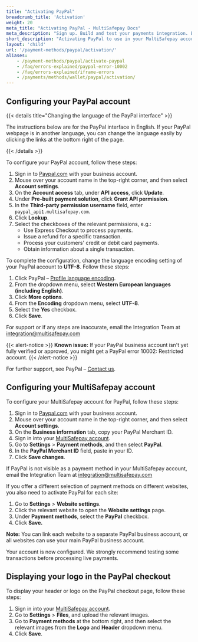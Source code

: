 ```yaml
---
title: "Activating PayPal"
breadcrumb_title: 'Activation'
weight: 20
meta_title: "Activating PayPal - MultiSafepay Docs"
meta_description: "Sign up. Build and test your payments integration. Explore our products and services. Use our API reference, SDKs, and wrappers. Get support."
short_description: "Activating PayPal to use in your MultiSafepay account"
layout: 'child'
url: '/payment-methods/paypal/activation/'
aliases: 
    - /payment-methods/paypal/activate-paypal
    - /faq/errors-explained/paypal-error-10002
    - /faq/errors-explained/iframe-errors
    - /payments/methods/wallet/paypal/activation/
---
```

## Configuring your PayPal account
{{< details title="Changing the language of the PayPal interface" >}}

The instructions below are for the PayPal interface in English. If your PayPal webpage is in another language, you can change the language easily by clicking the links at the bottom right of the page.

{{< /details >}}

To configure your PayPal account, follow these steps:

1. Sign in to [Paypal.com](https://www.paypal.com) with your business account.
2. Mouse over your account name in the top-right corner, and then select **Account settings**.
3. On the **Account access** tab, under **API access**, click **Update**.
4. Under **Pre-built payment solution**, click **Grant API permission**.
5. In the **Third-party permission username** field, enter `paypal_api1.multisafepay.com`. 
7. Click **Lookup**.  
8. Select the checkboxes of the relevant permissions, e.g.:  
    - Use Express Checkout to process payments.
    - Issue a refund for a specific transaction.
    - Process your customers' credit or debit card payments.
    - Obtain information about a single transaction.

To complete the configuration, change the language encoding setting of your PayPal account to **UTF-8**. Follow these steps:

1. Click PayPal – [Profile language encoding](https://www.paypal.com/cgi-bin/customerprofileweb?cmd=_profile-language-encoding).
2. From the dropdown menu, select **Western European languages (including English)**.
3. Click **More options**.
4. From the **Encoding** dropdown menu, select **UTF-8**.
5. Select the **Yes** checkbox.
6. Click **Save**.

For support or if any steps are inaccurate, email the Integration Team at <integration@multisafepay.com>

{{< alert-notice >}} **Known issue:** If your PayPal business account isn't yet fully verified or approved, you might get a PayPal error 10002: Restricted account. {{< /alert-notice >}}

For further support, see PayPal – [Contact us](https://www.paypal.com/us/smarthelp/contact-us).

## Configuring your MultiSafepay account

To configure your MultiSafepay account for PayPal, follow these steps:

1. Sign in to [Paypal.com](https://www.paypal.com) with your business account.
2. Mouse over your account name in the top-right corner, and then select **Account settings**.
3. On the **Business information** tab, copy your PayPal Merchant ID.
4. Sign in into your [MultiSafepay account](https://merchant.multisafepay.com).
5. Go to **Settings** > **Payment methods**, and then select **PayPal**.
6. In the **PayPal Merchant ID** field, paste in your ID.
7. Click **Save changes**.

If PayPal is not visible as a payment method in your MultiSafepay account, email the Integration Team at <integration@multisafepay.com> 

If you offer a different selection of payment methods on different websites, you also need to activate PayPal for each site:

1. Go to **Settings** > **Website settings**.
2. Click the relevant website to open the **Website settings** page.
3. Under **Payment methods**, select the **PayPal** checkbox.
4. Click **Save.**

**Note:** You can link each website to a separate PayPal business account, or all websites can use your main PayPal business account.

Your account is now configured. We strongly recommend testing some transactions before processing live payments.

## Displaying your logo in the PayPal checkout
To display your header or logo on the PayPal checkout page, follow these steps:

1. Sign in into your [MultiSafepay account](https://merchant.multisafepay.com).
2. Go to **Settings** > **Files**, and upload the relevant images. 
3. Go to **Payment methods** at the bottom right, and then select the relevant images from the **Logo** and **Header** dropdown menu. 
4. Click **Save**.




